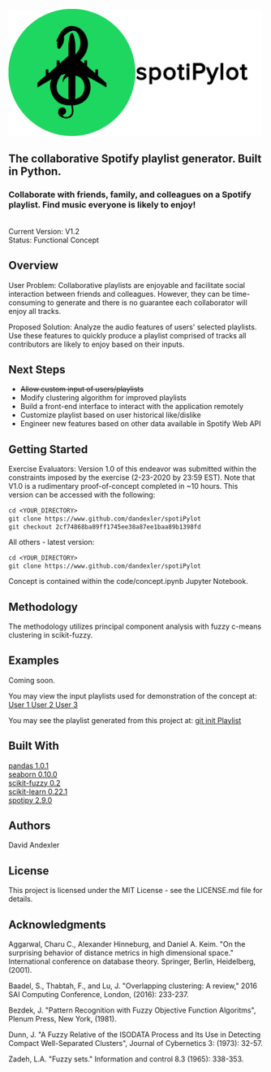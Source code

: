 <img src="images/spotiPylot_github_large_final.png" height=250></img>

## The collaborative Spotify playlist generator. Built in Python.
### Collaborate with friends, family, and colleagues on a Spotify playlist. Find music everyone is likely to enjoy!

<br>
Current Version: V1.2
<br>
Status: Functional Concept

## Overview
User Problem: Collaborative playlists are enjoyable and facilitate social interaction between friends and colleagues. However, they can be time-consuming to generate and there is no guarantee each collaborator will enjoy all tracks.

Proposed Solution: Analyze the audio features of users' selected playlists. Use these features to quickly produce a playlist comprised of tracks all contributors are likely to enjoy based on their inputs.
## Next Steps
<ul>
  <li> <strike> Allow custom input of users/playlists </strike> </li>
  <li> Modify clustering algorithm for improved playlists </li>
  <li> Build a front-end interface to interact with the application remotely </li>
  <li> Customize playlist based on user historical like/dislike </li>
  <li> Engineer new features based on other data available in Spotify Web API </li>
</ul>

## Getting Started
Exercise Evaluators:
Version 1.0 of this endeavor was submitted within the constraints imposed by the exercise (2-23-2020 by 23:59 EST). Note that V1.0 is a rudimentary proof-of-concept completed in ~10 hours. This version can be accessed with the following:

```
cd <YOUR_DIRECTORY>
git clone https://www.github.com/dandexler/spotiPylot
git checkout 2cf74868ba89ff1745ee38a87ee1baa89b1398fd
```
All others - latest version:
```
cd <YOUR_DIRECTORY>
git clone https://www.github.com/dandexler/spotiPylot
```
Concept is contained within the code/concept.ipynb Jupyter Notebook.

## Methodology
The methodology utilizes principal component analysis with fuzzy c-means clustering in scikit-fuzzy.

## Examples
Coming soon.

You may view the input playlists used for demonstration of the concept at:
<a href ="https://open.spotify.com/playlist/2V4jDbJJT7S575jdvrBuzV">User 1 </a>
<a href ="https://open.spotify.com/playlist/3gEikQyspYXdGwOdZwiFOj">User 2 </a>
<a href ="https://open.spotify.com/playlist/2I9p1xsjQGKljEviMQM5Lm">User 3 </a>

You may see the playlist generated from this project at:
<a href="https://open.spotify.com/playlist/4HQZWfYLja8sps8Gkk10EY">git init Playlist </a>

## Built With
<a href = "https://github.com/pandas-dev/pandas"> pandas 1.0.1 </a>
<br> <a href="https://github.com/mwaskom/seaborn"> seaborn 0.10.0 </a>
<br> <a href="https://github.com/scikit-fuzzy/scikit-fuzzy"> scikit-fuzzy 0.2 </a>
<br><a href = "https://github.com/scikit-learn/scikit-learn"> scikit-learn 0.22.1 </a>
<br><a href = "https://github.com/plamere/spotipy"> spotipy 2.9.0 </a>


## Authors
David Andexler

## License
This project is licensed under the MIT License - see the LICENSE.md file for details.

## Acknowledgments
Aggarwal, Charu C., Alexander Hinneburg, and Daniel A. Keim. "On the surprising behavior of distance metrics in high dimensional space." International conference on database theory. Springer, Berlin, Heidelberg, (2001).

Baadel, S., Thabtah, F., and Lu, J. "Overlapping clustering: A review," 2016 SAI Computing Conference, London, (2016): 233-237.

Bezdek, J. "Pattern Recognition with Fuzzy Objective Function Algoritms", Plenum Press, New York, (1981).

Dunn, J. "A Fuzzy Relative of the ISODATA Process and Its Use in Detecting Compact Well-Separated Clusters", Journal of Cybernetics 3: (1973): 32-57.

Zadeh, L.A. "Fuzzy sets." Information and control 8.3 (1965): 338-353.
